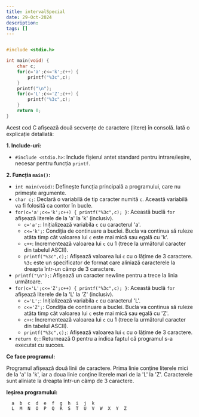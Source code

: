 ```yaml
---
title: intervalSpecial
date: 29-Oct-2024
description: 
tags: []
---
```


```c

#include <stdio.h>

int main(void) {
    char c;
    for(c='a';c<='k';c++) {
        printf("%3c",c);
    }
    printf("\n");
    for(c='L';c<='Z';c++) {
        printf("%3c",c);
    }
    return 0;
}

```

Acest cod C afișează două secvențe de caractere (litere) în consolă. Iată o explicație detaliată:

**1. Include-uri:**

*   `#include <stdio.h>`: Include fișierul antet standard pentru intrare/ieșire, necesar pentru funcția `printf`.

**2. Funcția `main()`:**

*   `int main(void)`: Definește funcția principală a programului, care nu primește argumente.
*   `char c;`: Declară o variabilă de tip caracter numită `c`. Această variabilă va fi folosită ca contor în bucle.
*   `for(c='a';c<='k';c++) { printf("%3c",c); }`: Această buclă `for` afișează literele de la 'a' la 'k' (inclusiv).
    *   `c='a';`: Inițializează variabila `c` cu caracterul 'a'.
    *   `c<='k';`: Condiția de continuare a buclei. Bucla va continua să ruleze atâta timp cât valoarea lui `c` este mai mică sau egală cu 'k'.
    *   `c++`: Incrementează valoarea lui `c` cu 1 (trece la următorul caracter din tabelul ASCII).
    *   `printf("%3c",c);`: Afișează valoarea lui `c` cu o lățime de 3 caractere. `%3c` este un specificator de format care aliniază caracterele la dreapta într-un câmp de 3 caractere.
*   `printf("\n");`: Afișează un caracter newline pentru a trece la linia următoare.
*   `for(c='L';c<='Z';c++) { printf("%3c",c); }`: Această buclă `for` afișează literele de la 'L' la 'Z' (inclusiv).
    *   `c='L';`: Inițializează variabila `c` cu caracterul 'L'.
    *   `c<='Z';`: Condiția de continuare a buclei. Bucla va continua să ruleze atâta timp cât valoarea lui `c` este mai mică sau egală cu 'Z'.
    *   `c++`: Incrementează valoarea lui `c` cu 1 (trece la următorul caracter din tabelul ASCII).
    *   `printf("%3c",c);`: Afișează valoarea lui `c` cu o lățime de 3 caractere.
*   `return 0;`: Returnează 0 pentru a indica faptul că programul s-a executat cu succes.

**Ce face programul:**

Programul afișează două linii de caractere. Prima linie conține literele mici de la 'a' la 'k', iar a doua linie conține literele mari de la 'L' la 'Z'. Caracterele sunt aliniate la dreapta într-un câmp de 3 caractere.

**Ieșirea programului:**

```
  a  b  c  d  e  f  g  h  i  j  k
  L  M  N  O  P  Q  R  S  T  U  V  W  X  Y  Z
```

